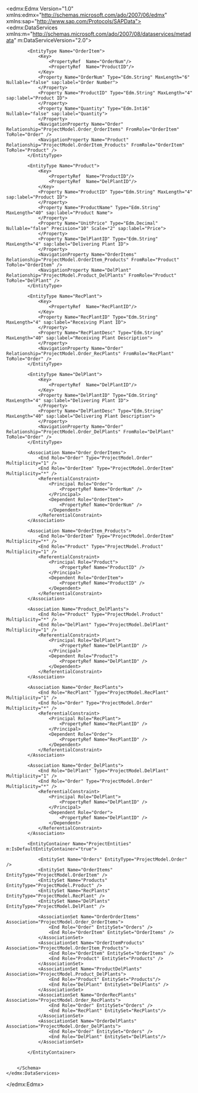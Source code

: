 <edmx:Edmx Version="1.0" xmlns:edmx="http://schemas.microsoft.com/ado/2007/06/edmx" xmlns:sap="http://www.sap.com/Protocols/SAPData">
    <edmx:DataServices xmlns:m="http://schemas.microsoft.com/ado/2007/08/dataservices/metadata" m:DataServiceVersion="2.0">
        <Schema xmlns="http://schemas.microsoft.com/ado/2008/09/edm" Namespace="ProjectModel">
            <EntityType Name="Order">
                <Key>
                    <PropertyRef  Name="OrderNum"/>
                </Key>
                <Property Name="OrderNum" Type="Edm.String" MaxLength="6" Nullable="false" sap:label="Order Number">
                </Property>
                <Property Name="CreateDat" Type="Edm.String" sap:label="Creation Date">
                </Property>
                <Property Name="RecPlantID" Type="Edm.String" MaxLength="4" sap:label="Receiving Plant ID">
                </Property>
                <Property Name="DelPlantID" Type="Edm.String" MaxLength="4" sap:label="Delivering Plant ID">
                </Property>
                <Property Name="Status" Type="Edm.String" Nullable="false" sap:label="Status ">
                </Property>
                <NavigationProperty Name="OrderItems" Relationship="ProjectModel.Order_OrderItems" FromRole="Order" ToRole="OrderItem" />
                <NavigationProperty Name="RecPlant" Relationship="ProjectModel.Order_RecPlants" FromRole="Order" ToRole="RecPlant" />
                <NavigationProperty Name="DelPlant" Relationship="ProjectModel.Order_DelPlants" FromRole="Order" ToRole="DelPlant" />
            </EntityType>
            
            <EntityType Name="OrderItem">
                <Key>
                    <PropertyRef  Name="OrderNum"/>
                    <PropertyRef  Name="ProductID"/>
                </Key>
                <Property Name="OrderNum" Type="Edm.String" MaxLength="6" Nullable="false" sap:label="Order Number">
                </Property>
                <Property Name="ProductID" Type="Edm.String" MaxLength="4" sap:label="Product ID">
                </Property>
                <Property Name="Quantity" Type="Edm.Int16" Nullable="false" sap:label="Quantity">
                </Property>
                <NavigationProperty Name="Order" Relationship="ProjectModel.Order_OrderItems" FromRole="OrderItem" ToRole="Order" />
                <NavigationProperty Name="Product" Relationship="ProjectModel.OrderItem_Products" FromRole="OrderItem" ToRole="Product" />
            </EntityType>

            <EntityType Name="Product">
                <Key>
                    <PropertyRef  Name="ProductID"/>
                    <PropertyRef  Name="DelPlantID"/>
                </Key>
                <Property Name="ProductID" Type="Edm.String" MaxLength="4" sap:label="Product ID">
                </Property>
                <Property Name="ProductName" Type="Edm.String" MaxLength="40" sap:label="Product Name">
                </Property>
                <Property Name="UnitPrice" Type="Edm.Decimal" Nullable="false" Precision="10" Scale="2" sap:label="Price">
                </Property>
                <Property Name="DelPlantID" Type="Edm.String" MaxLength="4" sap:label="Delivering Plant ID">
                </Property>
                <NavigationProperty Name="OrderItems" Relationship="ProjectModel.OrderItem_Products" FromRole="Product" ToRole="OrderItem" />
                <NavigationProperty Name="DelPlant" Relationship="ProjectModel.Product_DelPlants" FromRole="Product" ToRole="DelPlant" />
            </EntityType>
            
            <EntityType Name="RecPlant">
                <Key>
                    <PropertyRef  Name="RecPlantID"/>
                </Key>
                <Property Name="RecPlantID" Type="Edm.String" MaxLength="4" sap:label="Receiving Plant ID">
                </Property>
                <Property Name="RecPlantDesc" Type="Edm.String" MaxLength="40" sap:label="Receiving Plant Description">
                </Property>
                <NavigationProperty Name="Order" Relationship="ProjectModel.Order_RecPlants" FromRole="RecPlant" ToRole="Order" />
            </EntityType>
            
            <EntityType Name="DelPlant">
                <Key>
                    <PropertyRef  Name="DelPlantID"/>
                </Key>
                <Property Name="DelPlantID" Type="Edm.String" MaxLength="4" sap:label="Delivering Plant ID">
                </Property>
                <Property Name="DelPlantDesc" Type="Edm.String" MaxLength="40" sap:label="Delivering Plant Description">
                </Property>
                <NavigationProperty Name="Order" Relationship="ProjectModel.Order_DelPlants" FromRole="DelPlant" ToRole="Order" />
            </EntityType>
            
            <Association Name="Order_OrderItems">
                <End Role="Order" Type="ProjectModel.Order" Multiplicity="1" />
                <End Role="OrderItem" Type="ProjectModel.OrderItem" Multiplicity="*" />
                <ReferentialConstraint>
                    <Principal Role="Order">
                        <PropertyRef Name="OrderNum" />
                    </Principal>
                    <Dependent Role="OrderItem">
                        <PropertyRef Name="OrderNum" />
                    </Dependent>
                </ReferentialConstraint>
            </Association>

            <Association Name="OrderItem_Products">
                <End Role="OrderItem" Type="ProjectModel.OrderItem" Multiplicity="*" />
                <End Role="Product" Type="ProjectModel.Product" Multiplicity="1" />
                <ReferentialConstraint>
                    <Principal Role="Product">
                        <PropertyRef Name="ProductID" />
                    </Principal>
                    <Dependent Role="OrderItem">
                        <PropertyRef Name="ProductID" />
                    </Dependent>
                </ReferentialConstraint>
            </Association>

            <Association Name="Product_DelPlants">
                <End Role="Product" Type="ProjectModel.Product" Multiplicity="*" />
                <End Role="DelPlant" Type="ProjectModel.DelPlant" Multiplicity="1" />
                <ReferentialConstraint>
                    <Principal Role="DelPlant">
                        <PropertyRef Name="DelPlantID" />
                    </Principal>
                    <Dependent Role="Product">
                        <PropertyRef Name="DelPlantID" />
                    </Dependent>
                </ReferentialConstraint>
            </Association>
            
            <Association Name="Order_RecPlants">
                <End Role="RecPlant" Type="ProjectModel.RecPlant" Multiplicity="1" />
                <End Role="Order" Type="ProjectModel.Order" Multiplicity="*" />
                <ReferentialConstraint>
                    <Principal Role="RecPlant">
                        <PropertyRef Name="RecPlantID" />
                    </Principal>
                    <Dependent Role="Order">
                        <PropertyRef Name="RecPlantID" />
                    </Dependent>
                </ReferentialConstraint>
            </Association>
            
            <Association Name="Order_DelPlants">
                <End Role="DelPlant" Type="ProjectModel.DelPlant" Multiplicity="1" />
                <End Role="Order" Type="ProjectModel.Order" Multiplicity="*" />
                <ReferentialConstraint>
                    <Principal Role="DelPlant">
                        <PropertyRef Name="DelPlantID" />
                    </Principal>
                    <Dependent Role="Order">
                        <PropertyRef Name="DelPlantID" />
                    </Dependent>
                </ReferentialConstraint>
            </Association>
            
            <EntityContainer Name="ProjectEntities" m:IsDefaultEntityContainer="true">
                
                <EntitySet Name="Orders" EntityType="ProjectModel.Order" />
                <EntitySet Name="OrderItems" EntityType="ProjectModel.OrderItem" />
                <EntitySet Name="Products" EntityType="ProjectModel.Product" />
                <EntitySet Name="RecPlants" EntityType="ProjectModel.RecPlant" />
                <EntitySet Name="DelPlants" EntityType="ProjectModel.DelPlant" />
                
                <AssociationSet Name="OrderOrderItems" Association="ProjectModel.Order_OrderItems">
                    <End Role="Order" EntitySet="Orders" />
                    <End Role="OrderItem" EntitySet="OrderItems" />
                </AssociationSet>
                <AssociationSet Name="OrderItemProducts" Association="ProjectModel.OrderItem_Products">
                    <End Role="OrderItem" EntitySet="OrderItems" />
                    <End Role="Product" EntitySet="Products" />
                </AssociationSet>
                <AssociationSet Name="ProductDelPlants" Association="ProjectModel.Product_DelPlants">
                    <End Role="Product" EntitySet="Products"/>
                    <End Role="DelPlant" EntitySet="DelPlants" />
                </AssociationSet>
                <AssociationSet Name="OrderRecPlants" Association="ProjectModel.Order_RecPlants">
                    <End Role="Order" EntitySet="Orders" />
                    <End Role="RecPlant" EntitySet="RecPlants"/>
                </AssociationSet>
                <AssociationSet Name="OrderDelPlants" Association="ProjectModel.Order_DelPlants">
                    <End Role="Order" EntitySet="Orders" />
                    <End Role="DelPlant" EntitySet="DelPlants"/>
                </AssociationSet>
                
            </EntityContainer>
            
            
        </Schema>
    </edmx:DataServices>
</edmx:Edmx>
